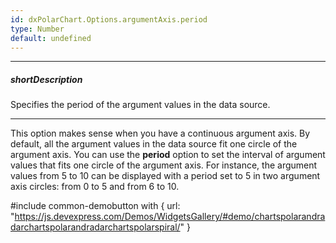 ```yaml
---
id: dxPolarChart.Options.argumentAxis.period
type: Number
default: undefined
---
```

---
##### shortDescription
Specifies the period of the argument values in the data source.

---
This option makes sense when you have a continuous argument axis. By default, all the argument values in the data source fit one circle of the argument axis. You can use the **period** option to set the interval of argument values that fits one circle of the argument axis. For instance, the argument values from 5 to 10 can be displayed with a period set to 5 in two argument axis circles: from 0 to 5 and from 6 to 10.

#include common-demobutton with {
    url: "https://js.devexpress.com/Demos/WidgetsGallery/#demo/chartspolarandradarchartspolarandradarchartspolarspiral/"
}